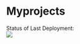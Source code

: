 # Myprojects

Status of Last Deployment:<br>
<img src="https://github.com/Mels2006/Myprojects/workflows/My-GithubActions-Basics/badge.svg?branch=main"><br>

